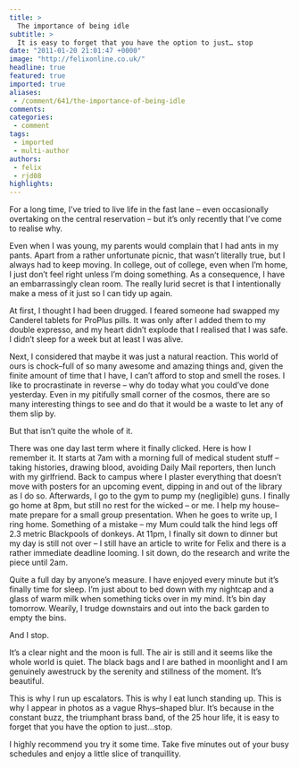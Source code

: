 ```yaml
---
title: >
  The importance of being idle
subtitle: >
  It is easy to forget that you have the option to just… stop
date: "2011-01-20 21:01:47 +0000"
image: "http://felixonline.co.uk/"
headline: true
featured: true
imported: true
aliases:
 - /comment/641/the-importance-of-being-idle
comments:
categories:
 - comment
tags:
 - imported
 - multi-author
authors:
 - felix
 - rjd08
highlights:
---
```


For a long time, I’ve tried to live life in the fast lane – even occasionally overtaking on the central reservation – but it’s only recently that I’ve come to realise why.

Even when I was young, my parents would complain that I had ants in my pants. Apart from a rather unfortunate picnic, that wasn’t literally true, but I always had to keep moving. In college, out of college, even when I’m home, I just don’t feel right unless I’m doing something. As a consequence, I have an embarrassingly clean room. The really lurid secret is that I intentionally make a mess of it just so I can tidy up again.

At first, I thought I had been drugged. I feared someone had swapped my Canderel tablets for ProPlus pills. It was only after I added them to my double expresso, and my heart didn’t explode that I realised that I was safe. I didn’t sleep for a week but at least I was alive.

Next, I considered that maybe it was just a natural reaction. This world of ours is chock–full of so many awesome and amazing things and, given the finite amount of time that I have, I can’t afford to stop and smell the roses. I like to procrastinate in reverse – why do today what you could’ve done yesterday. Even in my pitifully small corner of the cosmos, there are so many interesting things to see and do that it would be a waste to let any of them slip by.

But that isn’t quite the whole of it.

There was one day last term where it finally clicked. Here is how I remember it. It starts at 7am with a morning full of medical student stuff – taking histories, drawing blood, avoiding Daily Mail reporters, then lunch with my girlfriend. Back to campus where I plaster everything that doesn’t move with posters for an upcoming event, dipping in and out of the library as I do so. Afterwards, I go to the gym to pump my (negligible) guns. I finally go home at 8pm, but still no rest for the wicked – or me. I help my house–mate prepare for a small group presentation. When he goes to write up, I ring home. Something of a mistake – my Mum could talk the hind legs off 2.3 metric Blackpools of donkeys. At 11pm, I finally sit down to dinner but my day is still not over – I still have an article to write for Felix and there is a rather immediate deadline looming. I sit down, do the research and write the piece until 2am.

Quite a full day by anyone’s measure. I have enjoyed every minute but it’s finally time for sleep. I’m just about to bed down with my nightcap and a glass of warm milk when something ticks over in my mind. It’s bin day tomorrow. Wearily, I trudge downstairs and out into the back garden to empty the bins.

And I stop.

It’s a clear night and the moon is full. The air is still and it seems like the whole world is quiet. The black bags and I are bathed in moonlight and I am genuinely awestruck by the serenity and stillness of the moment. It’s beautiful.

This is why I run up escalators. This is why I eat lunch standing up. This is why I appear in photos as a vague Rhys–shaped blur. It’s because in the constant buzz, the triumphant brass band, of the 25 hour life, it is easy to forget that you have the option to just…stop.

I highly recommend you try it some time. Take five minutes out of your busy schedules and enjoy a little slice of tranquillity.
